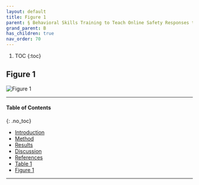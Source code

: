 ```yaml
---
layout: default
title: Figure 1   
parent: § Behavioral Skills Training to Teach Online Safety Responses to Youth with Autism Spectrum Disorder  
grand_parent: B 
has_children: true
nav_order: 70 
---
```

<style>
.dont-break-out {
  /* These are technically the same, but use both */
  overflow-wrap: break-word;
  word-wrap: break-word;

     -ms-word-break: break-all;
  /* This is the dangerous one in WebKit, as it breaks things wherever */
  word-break: break-all;
  /* Instead use this non-standard one: */
  word-break: break-word;
}

.youtube-container {
    position: relative;
    width: 100%;
    height: 0;
    padding-bottom: 56.25%;
}
.youtube-video {
    position: absolute;
    top: 0;
    left: 0;
    width: 100%;
    height: 100%;
}

</style>

<div class="dont-break-out" markdown="1">

1. TOC
{:toc}

## Figure 1 

![Figure 1](https://statics.bsafes.com/images/papers/behavioral-sklls-training-to-teach-online-safety-responses-to-youth-with-autism-spectrum-disorder-fig-1.png)

***

#### Table of Contents
{: .no_toc}

<ul><li> <a href="/docs/B/behavioral-sklls-training-to-teach-online-safety-responses-to-youth-with-autism-spectrum-disorder-1/">Introduction</a></li><li> <a href="/docs/B/behavioral-sklls-training-to-teach-online-safety-responses-to-youth-with-autism-spectrum-disorder-2/">Method</a></li><li> <a href="/docs/B/behavioral-sklls-training-to-teach-online-safety-responses-to-youth-with-autism-spectrum-disorder-3/">Results</a></li><li> <a href="/docs/B/behavioral-sklls-training-to-teach-online-safety-responses-to-youth-with-autism-spectrum-disorder-4/">Discussion</a></li><li> <a href="/docs/B/behavioral-sklls-training-to-teach-online-safety-responses-to-youth-with-autism-spectrum-disorder-5/">References</a></li><li> <a href="/docs/B/behavioral-sklls-training-to-teach-online-safety-responses-to-youth-with-autism-spectrum-disorder-6/">Table 1</a></li><li> <a href="/docs/B/behavioral-sklls-training-to-teach-online-safety-responses-to-youth-with-autism-spectrum-disorder-7/">Figure 1</a></li></ul>

***


</div>
